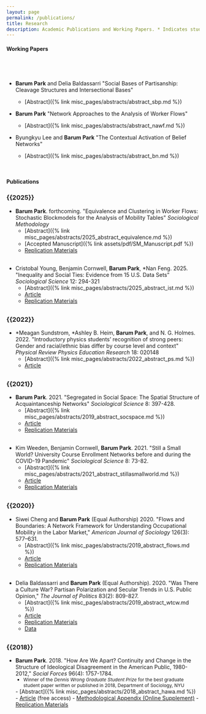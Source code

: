 ```yaml
---
layout: page
permalink: /publications/
title: Research
description: Academic Publications and Working Papers. * Indicates student author at the time of writing.
---
```


<h4> <strong>Working Papers</strong> </h4>
<!-- <h5 class="note">(Full draft available upon request)</h5> -->

<h3 class="year"> &nbsp; </h3>

<div style="margin-top: 30px;"></div>

- **Barum Park** and Delia Baldassarri "Social Bases of Partisanship: Cleavage Structures and Intersectional Bases"
    - [Abstract]({% link misc_pages/abstracts/abstract_sbp.md %})

- **Barum Park** "Network Approaches to the Analysis of Worker Flows"
    - [Abstract]({% link misc_pages/abstracts/abstract_nawf.md %})
    
- Byungkyu Lee and **Barum Park** "The Contextual Activation of Belief Networks"
    - [Abstract]({% link misc_pages/abstracts/abstract_bn.md %})
    
&nbsp;

<h4> <strong>Publications</strong> </h4>

<h3 class="year">{{2025}}</h3>

<div style="margin-top: 15px;"></div>

- **Barum Park**. forthcoming. "Equivalence and Clustering in Worker Flows: Stochastic Blockmodels for the Analysis of Mobility Tables" *Sociological Methodology*
    - [Abstract]({% link misc_pages/abstracts/2025_abstract_equivalence.md %})
    - [Accepted Manuscript]({% link assets/pdf/SM_Manuscript.pdf %})
    - <a href="https://osf.io/enhdw/">Replication Materials</a>

<div style="margin-top: 30px;"></div>

- Cristobal Young, Benjamin Cornwell, **Barum Park**, \*Nan Feng. 2025. "Inequality and Social Ties: Evidence from 15 U.S. Data Sets” *Sociological Science* 12: 294-321
    - [Abstract]({% link misc_pages/abstracts/2025_abstract_ist.md %})
    - <a href="https://sociologicalscience.com/articles-v12-14-294/"> Article </a>
    - <a href="https://osf.io/ky4ws/">Replication Materials</a>

<div style="margin-top: 30px;"></div>

<h3 class="year">{{2022}}</h3>

<div style="margin-top: 15px;"></div>

- \*Meagan Sundstrom, \*Ashley B. Heim, **Barum Park**, and N. G. Holmes. 2022. "Introductory physics students’ recognition of strong peers: Gender and racial/ethnic bias differ by
course level and context"  *Physical Review Physics Education Research* 18: 020148
    - [Abstract]({% link misc_pages/abstracts/2022_abstract_ps.md %})
    - <a href="https://journals.aps.org/prper/abstract/10.1103/PhysRevPhysEducRes.18.020148"> Article </a>

<div style="margin-top: 30px;"></div>

<h3 class="year">{{2021}}</h3>

<div style="margin-top: 15px;"></div>

- **Barum Park**. 2021. "Segregated in Social Space: The Spatial Structure of Acquaintanceship Networks" *Sociological Science* 8: 397-428.
    - [Abstract]({% link misc_pages/abstracts/2019_abstract_socspace.md %})
    - <a href="https://sociologicalscience.com/download/vol-8/november/SocSci_v8_397to428.pdf"> Article </a>
    - <a href="https://github.com/baruuum/Replication_Code/tree/master/2021_SSS">Replication Materials</a>

<div style="margin-top: 30px;"></div>

- Kim Weeden, Benjamin Cornwell, **Barum Park**. 2021. "Still a Small World? University Course Enrollment Networks before and during the COVID-19 Pandemic" *Sociological Science* 8: 73-82.
    - [Abstract]({% link misc_pages/abstracts/2021_abstract_stillasmallworld.md %})
    - <a href="https://sociologicalscience.com/download/vol-8/january/SocSci_v8_73to82.pdf"> Article </a>
    - <a href="https://github.com/baruuum/Replication_Code/tree/master/2021_SSW">Replication Materials</a>

<div style="margin-top: 30px;"></div>

<h3 class="year">{{2020}}</h3>

<div style="margin-top: 15px;"></div>

- Siwei Cheng and **Barum Park** (Equal Authorship) 2020. "Flows and Boundaries:  A Network Framework for Understanding Occupational Mobility in the Labor Market," *American Journal of Sociology* 126(3): 577–631.
    - [Abstract]({% link misc_pages/abstracts/2019_abstract_flows.md %})
    - <a href="https://www.journals.uchicago.edu/doi/full/10.1086/712406?casa_token=N4Ef_L9zFekAAAAA%3AG7rN0V751pc1SUkyyU4t_FYkgQfFcMWdDb3B19Ni9-UJ5nvTvTTZyzyvR-AST8umulRepJm9H5Lj0"> Article </a>
    - <a href="https://github.com/baruuum/Replication_Code/tree/master/2021_FB">Replication Materials</a>

<div style="margin-top: 30px;"></div>

- Delia Baldassarri and **Barum Park** (Equal Authorship). 2020. "Was There a Culture War? Partisan Polarization and Secular Trends in U.S. Public Opinion," *The Journal of Politics* 83(2): 809-827.
    - [Abstract]({% link misc_pages/abstracts/2019_abstract_wtcw.md %})
    - <a href="https://www.journals.uchicago.edu/doi/full/10.1086/707306?casa_token=1aBciPVIHosAAAAA:GmSvWkEbhQ_uo-deQLIE4ffoEegHq75lCWjYJdt2oOj7n3j6jojgwzL0ZhQVNtyap0TxqSsUwEdy"> Article </a>
    - <a href="https://github.com/baruuum/Replication_Code/tree/master/2019_WTCW">Replication Materials</a>
    - <a href="https://doi.org/10.7910/DVN/UFZTYU"> Data </a>

<div style="margin-top: 30px;"></div>

<h3 class="year">{{2018}}</h3>

<div style="margin-top: 15px;"></div>

- **Barum Park**. 2018. "How Are We Apart? Continuity and Change in the Structure of Ideological Disagreement in the American Public, 1980-2012," <em>Social Forces</em> 96(4): 1757-1784.
    <ul style="list-style-type: square;font-size:12px">
    <li>Winner of the <em>Dennis Wrong Graduate Student Prize</em> for the best graduate student paper written or published in 2018, Department of Sociology, NYU</li>
    </ul>
    - [Abstract]({% link misc_pages/abstracts/2018_abstract_hawa.md %})
    - <a href="https://academic.oup.com/sf/article/96/4/1757/4781058?guestAccessKey=f1e6062d-22ab-44a9-9b0c-be03e631d786">Article</a> (free access)
    - <a href="https://oup.silverchair-cdn.com/oup/backfile/Content_public/Journal/sf/96/4/10.1093_sf_sox093/2/onlineappendix.pdf?Expires=2147483647&Signature=LJ32nHkDlVpYYe~bykJPxphcyee1YzYpSvwyNYTPVUQpvuEDmhOjbXxwAc2VC1muK~XEaHUsiwpBwNhJBYOPrPmkUHK0K~S9ilipY70-fPW-LhQ0ykv9vamoWDPUX7Po9~d08Uy6CUcyADXVE1lUEe4M1HAdHs5PTj0C3elyFzbwCLJ1Z6uHCBt4Ug4z-TUl5phhG3E9AmItJXDxYAOi2v5l90NlPgFdE420WPHv0gPbeXMApHJJiUH4~yIB8LZxTcCZfSAEo97uSvEFuHGqeCO0ZmZygdg45qyq7GRs9zas7Bj9jK1Xw-ieY3XXFxd2oTx0pvBuTc7yMmXDb2-eag__&Key-Pair-Id=APKAIE5G5CRDK6RD3PGA">Methodological Appendix (Online Supplement)</a>
    - <a href="https://github.com/baruuum/Replication_Code/tree/master/2018_HAWA">Replication Materials</a>

